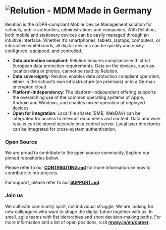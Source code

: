 # ![Relution - MDM Made in Germany](https://github.com/user-attachments/assets/9a5a011a-d774-4111-a654-3561f15708a5)

Relution is the GDPR-compliant Mobile Device Management solution for schools, public authorities, administrations and companies. With Relution, both mobile and stationary devices can be easily managed through an intuitive interface. Whether it’s smartphones, tablets, laptops, computers, or interactive whiteboards, all digital devices can be quickly and easily configured, equipped, and controlled.

- **Data protection compliant**: Relution ensures compliance with strict European data protection requirements. Data on the devices, such as location data or photos, cannot be read by Relution.
- **Data sovereignty**: Relution enables data protection compliant operation, either in the school's own infrastructure (on premises) or in a German encrypted cloud.
- **Platform-independency**: The platform-independent offering supports the overarching use of the common operating systems of Apple, Android and Windows, and enables mixed operation of deployed devices.
- **Open for integration**: Local file shares (SMB, WebDAV) can be integrated for access to relevant documents and content. Data and work results can be stored securely on a central server. Local user directories can be integrated for cross-system authentication.

### Open Source

We are proud to contribute to the open source community. Explore our pinned repositories below.

Please refer to our **[CONTRIBUTING.md](https://github.com/relution-io/.github/blob/main/CONTRIBUTING.md)** for more information on how to contribute to our projects.

For support, please refer to our **[SUPPORT.md](https://github.com/relution-io/.github/blob/main/SUPPORT.md)**.

### Join us

We cultivate community spirit, not individual struggle. We are looking for new colleagues who want to shape the digital future together with us. In small, agile teams with flat hierarchies and short decision-making paths. For more information and a list of open positions, visit **[mway.io/en/career](https://mway.io/en/career)**.
